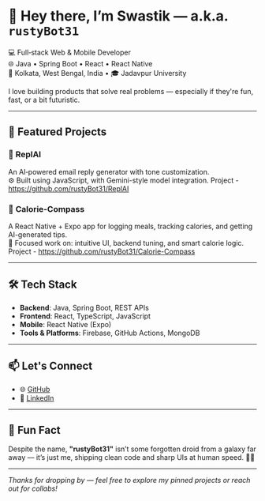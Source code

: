 # 👋 Hey there, I’m Swastik — a.k.a. `rustyBot31`

💻 Full‑stack Web & Mobile Developer  
🌐 Java • Spring Boot • React • React Native  
📍 Kolkata, West Bengal, India • 🎓 Jadavpur University  

I love building products that solve real problems — especially if they're fun, fast, or a bit futuristic.

---

## 🚀 Featured Projects

### 🔹 **ReplAI**
An AI‑powered email reply generator with tone customization.  
⚙️ Built using JavaScript, with Gemini-style model integration. 
Project - https://github.com/rustyBot31/ReplAI

### 🔹 **Calorie‑Compass**
A React Native + Expo app for logging meals, tracking calories, and getting AI-generated tips.  
📱 Focused work on: intuitive UI, backend tuning, and smart calorie logic. <br>
Project - https://github.com/rustyBot31/Calorie-Compass

---

## 🛠️ Tech Stack

- **Backend**: Java, Spring Boot, REST APIs  
- **Frontend**: React, TypeScript, JavaScript 
- **Mobile**: React Native (Expo)  
- **Tools & Platforms**: Firebase, GitHub Actions, MongoDB

---

## 📫 Let's Connect

- 🌐 [GitHub](https://github.com/rustyBot31)  
- 💼 [LinkedIn](https://www.linkedin.com/in/swastik-bose/)

---

## 🎉 Fun Fact

Despite the name, **"rustyBot31"** isn’t some forgotten droid from a galaxy far away — it’s just me, shipping clean code and sharp UIs at human speed. 🤖✨

---

_Thanks for dropping by — feel free to explore my pinned projects or reach out for collabs!_

